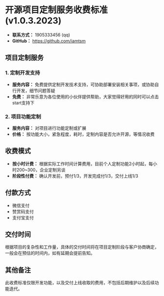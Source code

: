 
# 开源项目定制服务收费标准 (v1.0.3.2023)

- **联系方式：** 1905333456 (qq)
- **GitHub：**  https://github.com/iamtsm


## 项目定制服务

### 1. 定制开发支持
- **服务内容：** 免费提供定制开发技术支持，可协助部署安装相关事项，或协助自行开发，细节问题答疑
- **免费：** 非常乐意为各位使用的小伙伴提供帮助，大家觉得好用的同时可以点击start支持下

### 2. 项目功能定制
- **服务内容：** 对项目进行功能定制或扩展
- **价格：** 按功能大小，紧急程度，耗时，定制内容是否允许开源，等情况收费

## 收费模式
- **按小时计费：** 根据实际工作时间计算费用，目前个人定制功能2小时起，每小时200~300，企业定制另谈
- **阶段性付费：** 确认开发前，预付1/3，开发完成付1/3，交付上线1/3

## 付款方式
- 微信支付
- 赞赏码支付
- 支付宝支付

## 交付时间
根据项目的复杂性和工作量，具体的交付时间将在项目定制阶段与客户协商确定，一般会在预估的时间内，如有延期会提前告知。

## 其他备注
此收费标准仅限开发功能，以及交付上线收取的费用，不包括后期维护以及后续功能迭代。